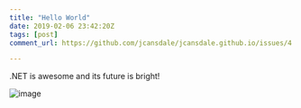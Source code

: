```yaml
---
title: "Hello World"
date: 2019-02-06 23:42:20Z
tags: [post]
comment_url: https://github.com/jcansdale/jcansdale.github.io/issues/4

---
```


.NET is awesome and its future is bright! 

![image](https://user-images.githubusercontent.com/679326/52381296-c8a62900-2a25-11e9-8a5e-c2fc91c480a7.png)
